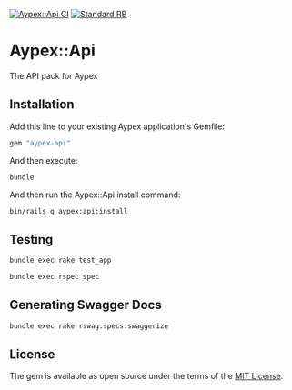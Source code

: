 [![Aypex::Api CI](https://github.com/aypex-io/aypex-api/actions/workflows/ci.yml/badge.svg)](https://github.com/aypex-io/aypex-api/actions/workflows/ci.yml)
[![Standard RB](https://github.com/aypex-io/aypex-api/actions/workflows/standard_rb_core.yml/badge.svg)](https://github.com/aypex-io/aypex-api/actions/workflows/standard_rb_core.yml)

# Aypex::Api

The API pack for Aypex

## Installation

Add this line to your existing Aypex application's Gemfile:
```ruby
gem "aypex-api"
```

And then execute:
```bash
bundle
```

And then run the Aypex::Api install command:
```bash
bin/rails g aypex:api:install
```

## Testing

```bash
bundle exec rake test_app
```

```bash
bundle exec rspec spec
```

## Generating Swagger Docs
```bash
bundle exec rake rswag:specs:swaggerize
```

## License
The gem is available as open source under the terms of the [MIT License](https://github.com/aypex-io/aypex-api/blob/main/MIT-LICENSE).
